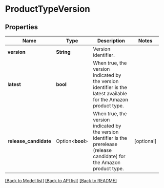 # ProductTypeVersion

## Properties

Name | Type | Description | Notes
------------ | ------------- | ------------- | -------------
**version** | **String** | Version identifier. | 
**latest** | **bool** | When true, the version indicated by the version identifier is the latest available for the Amazon product type. | 
**release_candidate** | Option<**bool**> | When true, the version indicated by the version identifier is the prerelease (release candidate) for the Amazon product type. | [optional]

[[Back to Model list]](../README.md#documentation-for-models) [[Back to API list]](../README.md#documentation-for-api-endpoints) [[Back to README]](../README.md)


